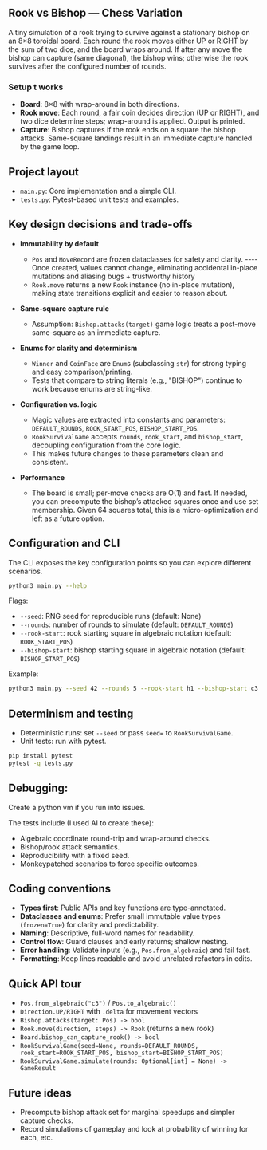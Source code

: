## Rook vs Bishop — Chess Variation

A tiny simulation of a rook trying to survive against a stationary bishop on an 8×8 toroidal board. Each round the rook moves either UP or RIGHT by the sum of two dice, and the board wraps around. If after any move the bishop can capture (same diagonal), the bishop wins; otherwise the rook survives after the configured number of rounds.

### Setup t works
- **Board**: 8×8 with wrap-around in both directions.
- **Rook move**: Each round, a fair coin decides direction (UP or RIGHT), and two dice determine steps; wrap-around is applied. Output is printed.
- **Capture**: Bishop captures if the rook ends on a square the bishop attacks. Same-square landings result in an immediate capture handled by the game loop.

## Project layout
- `main.py`: Core implementation and a simple CLI.
- `tests.py`: Pytest-based unit tests and examples.

## Key design decisions and trade-offs
- **Immutability by default**
  - `Pos` and `MoveRecord` are frozen dataclasses for safety and clarity.
  ---- Once created, values cannot change, eliminating accidental in-place mutations and aliasing bugs + trustworthy history
  - `Rook.move` returns a new `Rook` instance (no in-place mutation), making state transitions explicit and easier to reason about.

- **Same-square capture rule**
  - Assumption: `Bishop.attacks(target)` game logic treats a post-move same-square as an immediate capture. 

- **Enums for clarity and determinism**
  - `Winner` and `CoinFace` are `Enum`s (subclassing `str`) for strong typing and easy comparison/printing.
  - Tests that compare to string literals (e.g., "BISHOP") continue to work because enums are string-like.

- **Configuration vs. logic**
  - Magic values are extracted into constants and parameters: `DEFAULT_ROUNDS`, `ROOK_START_POS`, `BISHOP_START_POS`.
  - `RookSurvivalGame` accepts `rounds`, `rook_start`, and `bishop_start`, decoupling configuration from the core logic.
  - This makes future changes to these parameters clean and consistent. 

- **Performance**
  - The board is small; per-move checks are O(1) and fast. If needed, you can precompute the bishop’s attacked squares
    once and use set membership. Given 64 squares total, this is a micro-optimization and left as a future option.

## Configuration and CLI
The CLI exposes the key configuration points so you can explore different scenarios.

```bash
python3 main.py --help
```

Flags:
- `--seed`: RNG seed for reproducible runs (default: None)
- `--rounds`: number of rounds to simulate (default: `DEFAULT_ROUNDS`)
- `--rook-start`: rook starting square in algebraic notation (default: `ROOK_START_POS`)
- `--bishop-start`: bishop starting square in algebraic notation (default: `BISHOP_START_POS`)

Example:
```bash
python3 main.py --seed 42 --rounds 5 --rook-start h1 --bishop-start c3
```

## Determinism and testing
- Deterministic runs: set `--seed` or pass `seed=` to `RookSurvivalGame`.
- Unit tests: run with pytest.

```bash
pip install pytest
pytest -q tests.py
```
## Debugging:
Create a python vm if you run into issues.


The tests include (I used AI to create these):
- Algebraic coordinate round-trip and wrap-around checks.
- Bishop/rook attack semantics.
- Reproducibility with a fixed seed.
- Monkeypatched scenarios to force specific outcomes.

## Coding conventions
- **Types first**: Public APIs and key functions are type-annotated.
- **Dataclasses and enums**: Prefer small immutable value types (`frozen=True`) for clarity and predictability.
- **Naming**: Descriptive, full-word names for readability.
- **Control flow**: Guard clauses and early returns; shallow nesting.
- **Error handling**: Validate inputs (e.g., `Pos.from_algebraic`) and fail fast.
- **Formatting**: Keep lines readable and avoid unrelated refactors in edits.

## Quick API tour
- `Pos.from_algebraic("c3")` / `Pos.to_algebraic()`
- `Direction.UP/RIGHT` with `.delta` for movement vectors
- `Bishop.attacks(target: Pos) -> bool`
- `Rook.move(direction, steps) -> Rook` (returns a new rook)
- `Board.bishop_can_capture_rook() -> bool`
- `RookSurvivalGame(seed=None, rounds=DEFAULT_ROUNDS, rook_start=ROOK_START_POS, bishop_start=BISHOP_START_POS)`
- `RookSurvivalGame.simulate(rounds: Optional[int] = None) -> GameResult`

## Future ideas
- Precompute bishop attack set for marginal speedups and simpler capture checks.
- Record simulations of gameplay and look at probability of winning for each, etc. 
